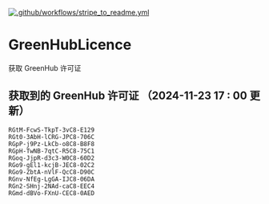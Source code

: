 [![.github/workflows/stripe_to_readme.yml](https://github.com/zjx-kimi/GreenHubLicence/actions/workflows/stripe_to_readme.yml/badge.svg)](https://github.com/zjx-kimi/GreenHubLicence/actions/workflows/stripe_to_readme.yml)
# GreenHubLicence
获取 GreenHub 许可证
## 获取到的 GreenHub 许可证 （2024-11-23 17 : 00 更新）
```
RGtM-FcwS-TkpT-3vC8-E129
RGt0-3AbH-lCRG-JPC8-706C
RGpP-j9Pz-LkCb-o8C8-B8F8
RGpH-TwNB-7qtC-R5C8-75C1
RGoq-JjpR-d3c3-W0C8-60D2
RGo9-gEl1-kcjB-JEC8-02C2
RGo9-ZbtA-nVlF-QcC8-D90C
RGnv-NfEg-LgGA-IJC8-06DA
RGn2-SHnj-2NAd-caC8-EEC4
RGmd-dBVo-FXnU-CEC8-0AED
```
